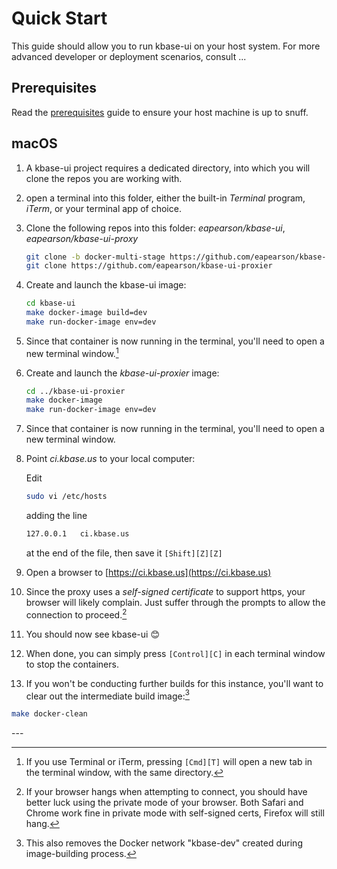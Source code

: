 # Quick Start

This guide should allow you to run kbase-ui on your host system. For more advanced developer or deployment scenarios, consult ...

## Prerequisites

Read the [prerequisites](prerequisites.md) guide to ensure your host machine is up to snuff.

## macOS

1. A kbase-ui project requires a dedicated directory, into which you will clone the repos you are working with.
2. open a terminal into this folder, either the built-in *Terminal* program, *iTerm*, or your terminal app of choice.
3. Clone the following repos into this folder: *eapearson/kbase-ui*, *eapearson/kbase-ui-proxy*
    ```bash
    git clone -b docker-multi-stage https://github.com/eapearson/kbase-ui
    git clone https://github.com/eapearson/kbase-ui-proxier
    ```
4. Create and launch the kbase-ui image:
    ```bash
    cd kbase-ui
    make docker-image build=dev
    make run-docker-image env=dev
    ```
5. Since that container is now running in the terminal, you'll need to open a new terminal window.[^1]
6. Create and launch the *kbase-ui-proxier* image:
    ```bash
    cd ../kbase-ui-proxier
    make docker-image
    make run-docker-image env=dev
    ```
    
7. Since that container is now running in the terminal, you'll need to open a new terminal window.
8. Point *ci.kbase.us* to your local computer:

    Edit
    ```bash
    sudo vi /etc/hosts
    ```
    adding the line
    ```bash
    127.0.0.1	ci.kbase.us
    ```
    at the end of the file, then save it ```[Shift][Z][Z]```
9. Open a browser to [https://ci.kbase.us](https://ci.kbase.us)
10. Since the proxy uses a *self-signed certificate* to support https, your browser will likely complain. Just suffer through the prompts to allow the connection to proceed.[^2]
11. You should now see kbase-ui 😊
12. When done, you can simply press ```[Control][C]``` in each terminal window to stop the containers.
13. If you won't be conducting further builds for this instance, you'll want to clear out the intermediate build image:[^3]

```bash
make docker-clean
```

\---

[^1]: If you use Terminal or iTerm, pressing ```[Cmd][T]``` will open a new tab in the terminal window, with the same directory.

[^2]: If your browser hangs when attempting to connect, you should have better luck using the private mode of your browser. Both Safari and Chrome work fine in private mode with self-signed certs, Firefox will still hang.

[^3]: This also removes the Docker network "kbase-dev" created during image-building process.